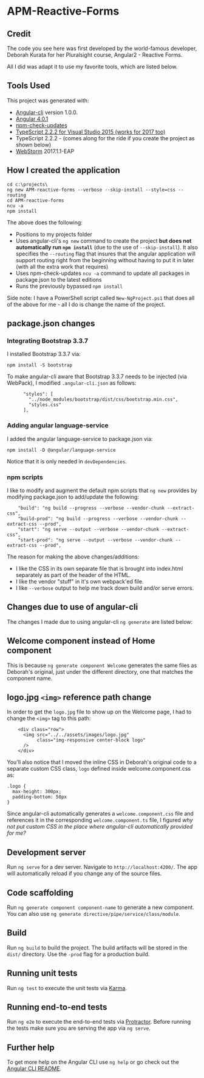 ﻿# APM-Reactive-Forms

## Credit
The code you see here was first developed by the world-famous developer, Deborah Kurata for her Pluralsight course, Angular2 - Reactive Forms.

All I did was adapt it to use my favorite tools, which are listed below.

## Tools Used

This project was generated with:
* [Angular-cli](https://github.com/angular/angular-cli) version 1.0.0.
* [Angular 4.0.1](https://angular.io)
* [npm-check-updates](https://github.com/tjunnone/npm-check-updates)
* [TypeScript 2.2.2 for Visual Studio 2015 (works for 2017 too)](https://www.microsoft.com/en-us/download/details.aspx?id=48593)
* TypeScript 2.2.2 - (comes along for the ride if you create the project as shown below)
* [WebStorm](http://www.jetbrains.com/webstorm) 2017.1.1-EAP

## How I created the application
 ```
 cd c:\projects\
 ng new APM-reactive-forms --verbose --skip-install --style=css --routing
 cd APM-reactive-forms
 ncu -a
 npm install
 ```   
 The above does the following:
 * Positions to my projects folder
 * Uses angular-cli's `ng new` command to create the project __but does not automatically run `npm install`__ (due to the use of `--skip-install`).  It also specifies the `--routing` flag that insures that the angular application will support routing right from the beginning without having to put it in later (with all the extra work that requires)
 * Uses npm-check-updates `ncu -a` command to update all packages in package.json to the latest editions
 * Runs the previously bypassed `npm install` 

Side note: I have a PowerShell script called `New-NgProject.ps1` that does all of the above for me - all I do is change the name of the project.
## package.json changes
### Integrating Bootstrap 3.3.7
I installed Bootstrap 3.3.7 via:
```
npm install -S bootstrap
```
To make angular-cli aware that Bootstrap 3.3.7 needs to be injected (via WebPack), I modified `.angular-cli.json` as follows:
```
      "styles": [
        "../node_modules/bootstrap/dist/css/bootstrap.min.css",
        "styles.css"
      ],
```
### Adding angular language-service
I added the angular language-service to package.json via:
```
npm install -D @angular/language-service
```
Notice that it is only needed in `devDependencies`. 
### npm scripts
I like to modify and augment the default npm scripts that `ng new` provides by modifying package.json to add/update the following:
```
    "build": "ng build --progress --verbose --vendor-chunk --extract-css",
    "build-prod": "ng build --progress --verbose --vendor-chunk --extract-css --prod",
    "start": "ng serve --output --verbose --vendor-chunk --extract-css",
    "start-prod": "ng serve --output --verbose --vendor-chunk --extract-css --prod",
```
The reason for making the above changes/additions:
* I like the CSS in its own separate file that is brought into index.html separately as part of the header of the HTML.
* I like the vendor "stuff" in it's own webpack'ed file.
* I like `--verbose` output to help me track down build and/or serve errors.
## Changes due to use of angular-cli
The changes I made due to using angular-cli `ng generate` are listed below:
## Welcome component instead of Home component
This is because `ng generate component Welcome` generates the same files as Deborah's original, just under the different directory, one that matches the component name.
## logo.jpg `<img>` reference path change
In order to get the `logo.jpg` file to show up on the Welcome page, I had to change the `<img>` tag to this path:
```
    <div class="row">
      <img src="../../assets/images/logo.jpg"
           class="img-responsive center-block logo"
      />
    </div>
```
You'll also notice that I moved the inline CSS in Deborah's original code to a separate custom CSS class, ```logo``` defined inside welcome.component.css as:
```
.logo {
  max-height: 300px;
  padding-bottom: 50px
}
```
Since angular-cli automatically generates a `welcome.component.css` file and references it in the corresponding `welcome.component.ts` file, I figured *why not put custom CSS in the place where angular-cli automatically provided for me?*
## Development server

Run `ng serve` for a dev server. Navigate to `http://localhost:4200/`. The app will automatically reload if you change any of the source files.

## Code scaffolding

Run `ng generate component component-name` to generate a new component. You can also use `ng generate directive/pipe/service/class/module`.

## Build

Run `ng build` to build the project. The build artifacts will be stored in the `dist/` directory. Use the `-prod` flag for a production build.

## Running unit tests

Run `ng test` to execute the unit tests via [Karma](https://karma-runner.github.io).

## Running end-to-end tests

Run `ng e2e` to execute the end-to-end tests via [Protractor](http://www.protractortest.org/).
Before running the tests make sure you are serving the app via `ng serve`.

## Further help

To get more help on the Angular CLI use `ng help` or go check out the [Angular CLI README](https://github.com/angular/angular-cli/blob/master/README.md).
